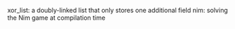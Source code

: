 xor_list: a doubly-linked list that only stores one additional field
nim: solving the Nim game at compilation time
